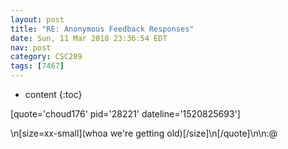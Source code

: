 ```yaml
---
layout: post
title: "RE: Anonymous Feedback Responses"
date: Sun, 11 Mar 2018 23:36:54 EDT
nav: post
category: CSC209
tags: [7467]
---
```


* content
{:toc}

[quote='choud176' pid='28221' dateline='1520825693']
<!-- more -->
<p>\n[size=xx-small](whoa we're getting old)[/size]\n[/quote]\n\n:@</p>

